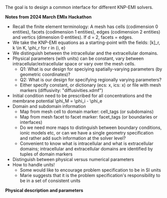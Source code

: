 
The goal is to design a common interface for different KNP-EMI solvers. 


**Notes from 2024 March EMIx Hackathon**
* Recall the finite element terminology: A mesh has cells (codimension 0 entities), facets (codimension 1 entities), edges (codimension 2 entities) and vertics (dimension 0 entities). If d = 2, facets = edges. 
* We take the KNP-EMI equations as a starting-point with the fields: [k]_r, k \in K, \phi_r for r in {i, e}
* We distinguish between the intracellular and the extracellular domains.
* Physical parameters (with units) can be constant, vary between intracellular/extracellular space or vary over the mesh cells.
  - Q1: What is our design for speciying spatially-varying parameters (by geometric coordinates)?
  - Q2: What is our design for specifying regionally varying parameters?
  - Either specify constant, or dictionary (ecs: x, ics: x) or file with mesh markers (diffusivity: "diffusivities.xdmf") 
* Initial condition need to be prescribed for all concentrations and the membrane potential \phi_M = \phi_i - \phi_e
* Domain and subdomain information
  - Map from mesh cell to domain marker: cell_tags (or subdomains) 
  - Map from mesh facet to facet marker: facet_tags (or boundaries or interfaces) 
  - Do we need more maps to distinguish between boundary conditions, ionic models etc, or can we have a single geometry specification and rather add such information at the solver level?
  - Convenient to know what is intracellular and what is extracellular domains; intracellular and extracellular domains are identified by tuples of domain markers 
* Distinguish between physical versus numerical parameters
* How to handle units!
  - Some would like to encourage problem specification to be in SI units
  - Marie suggests that it is the problem specification's responsibility to be in a set of consistent units
  

**Physical description and parameters**


